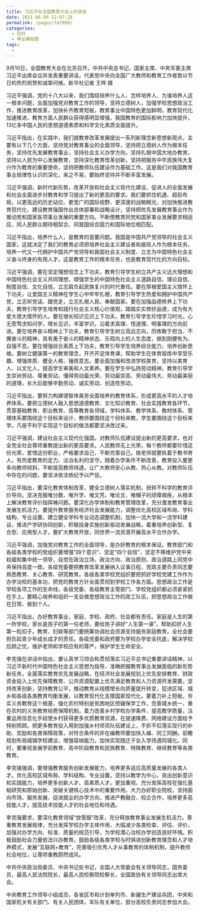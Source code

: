 ```yaml
---
title: 习近平在全国教育大会上的讲话
date: 2021-06-08 12:07:28
permalink: /pages/7a7009/
categories:
  - 社科
  - 申论模拟题
tags:
  - 
---
```

9月10日，全国教育大会在北京召开。中共中央总书记、国家主席、中央军委主席习近平出席会议并发表重要讲话，代表党中央向全国广大教师和教育工作者致以节日的热烈祝贺和诚挚问候。新华社记者 王晔 摄

习近平强调，党的十八大以来，我们围绕培养什么人、怎样培养人、为谁培养人这一根本问题，全面加强党对教育工作的领导，坚持立德树人，加强学校思想政治工作，推进教育改革，加快补齐教育短板，教育事业中国特色更加鲜明，教育现代化加速推进，教育方面人民群众获得感明显增强，我国教育的国际影响力加快提升，13亿多中国人民的思想道德素质和科学文化素质全面提升。

习近平指出，在实践中，我们就教育改革发展提出一系列新理念新思想新观点，主要有以下几个方面，坚持党对教育事业的全面领导，坚持把立德树人作为根本任务，坚持优先发展教育事业，坚持社会主义办学方向，坚持扎根中国大地办教育，坚持以人民为中心发展教育，坚持深化教育改革创新，坚持把服务中华民族伟大复兴作为教育的重要使命，坚持把教师队伍建设作为基础工作。这是我们对我国教育事业规律性认识的深化，来之不易，要始终坚持并不断丰富发展。

习近平强调，新时代新形势，改革开放和社会主义现代化建设、促进人的全面发展和社会全面进步对教育和学习提出了新的更高的要求。我们要抓住机遇、超前布局，以更高远的历史站位、更宽广的国际视野、更深邃的战略眼光，对加快推进教育现代化、建设教育强国作出总体部署和战略设计，坚持把优先发展教育事业作为推动党和国家各项事业发展的重要方向，不断使教育同党和国家事业发展要求相适应、同人民群众期待相契合、同我国综合国力和国际地位相匹配。

习近平指出，培养什么人，是教育的首要问题。我国是中国共产党领导的社会主义国家，这就决定了我们的教育必须把培养社会主义建设者和接班人作为根本任务，培养一代又一代拥护中国共产党领导和我国社会主义制度、立志为中国特色社会主义奋斗终身的有用人才。这是教育工作的根本任务，也是教育现代化的方向目标。

习近平强调，要在坚定理想信念上下功夫，教育引导学生树立共产主义远大理想和中国特色社会主义共同理想，增强学生的中国特色社会主义道路自信、理论自信、制度自信、文化自信，立志肩负起民族复兴的时代重任。要在厚植爱国主义情怀上下功夫，让爱国主义精神在学生心中牢牢扎根，教育引导学生热爱和拥护中国共产党，立志听党话、跟党走，立志扎根人民、奉献国家。要在加强品德修养上下功夫，教育引导学生培育和践行社会主义核心价值观，踏踏实实修好品德，成为有大爱大德大情怀的人。要在增长知识见识上下功夫，教育引导学生珍惜学习时光，心无旁骛求知问学，增长见识，丰富学识，沿着求真理、悟道理、明事理的方向前进。要在培养奋斗精神上下功夫，教育引导学生树立高远志向，历练敢于担当、不懈奋斗的精神，具有勇于奋斗的精神状态、乐观向上的人生态度，做到刚健有为、自强不息。要在增强综合素质上下功夫，教育引导学生培养综合能力，培养创新思维。要树立健康第一的教育理念，开齐开足体育课，帮助学生在体育锻炼中享受乐趣、增强体质、健全人格、锤炼意志。要全面加强和改进学校美育，坚持以美育人、以文化人，提高学生审美和人文素养。要在学生中弘扬劳动精神，教育引导学生崇尚劳动、尊重劳动，懂得劳动最光荣、劳动最崇高、劳动最伟大、劳动最美丽的道理，长大后能够辛勤劳动、诚实劳动、创造性劳动。

习近平指出，要努力构建德智体美劳全面培养的教育体系，形成更高水平的人才培养体系。要把立德树人融入思想道德教育、文化知识教育、社会实践教育各环节，贯穿基础教育、职业教育、高等教育各领域，学科体系、教学体系、教材体系、管理体系要围绕这个目标来设计，教师要围绕这个目标来教，学生要围绕这个目标来学。凡是不利于实现这个目标的做法都要坚决改过来。

习近平强调，建设社会主义现代化强国，对教师队伍建设提出新的更高要求，也对全党全社会尊师重教提出新的更高要求。人民教师无上光荣，每个教师都要珍惜这份光荣，爱惜这份职业，严格要求自己，不断完善自己。做老师就要执着于教书育人，有热爱教育的定力、淡泊名利的坚守。随着办学条件不断改善，教育投入要更多向教师倾斜，不断提高教师待遇，让广大教师安心从教、热心从教。对教师队伍中存在的问题，要坚决依法依纪予以严惩。

习近平指出，要深化教育体制改革，健全立德树人落实机制，扭转不科学的教育评价导向，坚决克服唯分数、唯升学、唯文凭、唯论文、唯帽子的顽瘴痼疾，从根本上解决教育评价指挥棒问题。要深化办学体制和教育管理改革，充分激发教育事业发展生机活力。要提升教育服务经济社会发展能力，调整优化高校区域布局、学科结构、专业设置，建立健全学科专业动态调整机制，加快一流大学和一流学科建设，推进产学研协同创新，积极投身实施创新驱动发展战略，着重培养创新型、复合型、应用型人才。要扩大教育开放，同世界一流资源开展高水平合作办学。

习近平强调，加强党对教育工作的全面领导，是办好教育的根本保证。教育部门和各级各类学校的党组织要增强“四个意识”、坚定“四个自信”，坚定不移维护党中央权威和集中统一领导，自觉在政治立场、政治方向、政治原则、政治道路上同党中央保持高度一致。各级党委要把教育改革发展纳入议事日程，党政主要负责同志要熟悉教育、关心教育、研究教育。各级各类学校党组织要把抓好学校党建工作作为办学治校的基本功，把党的教育方针全面贯彻到学校工作各方面。思想政治工作是学校各项工作的生命线，各级党委、各级教育主管部门、学校党组织都必须紧紧抓在手上。要精心培养和组织一支会做思想政治工作的政工队伍，把思想政治工作做在日常、做到个人。

习近平指出，办好教育事业，家庭、学校、政府、社会都有责任。家庭是人生的第一所学校，家长是孩子的第一任老师，要给孩子讲好“人生第一课”，帮助扣好人生第一粒扣子。教育、妇联等部门要统筹协调社会资源支持服务家庭教育。全社会要担负起青少年成长成才的责任。各级党委和政府要为学校办学安全托底，解决学校后顾之忧，维护老师和学校应有的尊严，保护学生生命安全。

李克强在讲话中指出，要认真学习领会和贯彻落实习近平总书记重要讲话精神，以习近平新时代中国特色社会主义思想为指导，准确把握教育事业发展面临的新形势新任务，全面落实教育优先发展战略，在经济社会发展规划上优先安排教育、财政资金投入上优先保障教育、公共资源配置上优先满足教育和人力资源开发需要。坚持改革创新，坚持教育公平，推动教育从规模增长向质量提升转变，促进区域、城乡和各级各类教育均衡发展，以教育现代化支撑国家现代化。要着力补上短板，夯实义务教育这个根基，强化农村特别是贫困地区控辍保学工作，完善城乡统一、重在农村的义务教育经费保障机制，着力改善乡村学校办学条件、提高教学质量，注重运用信息化手段使乡村获得更多优质教育资源，在提速降费、网络建设方面给予特别照顾。把更多教育投入用到加强乡村师资队伍建设上，不折不扣落实现行的补助、奖励和各类保障政策，对符合条件的非在编教师要加快入编、同工同酬。前瞻规划布局城镇学校建设，增强容纳能力，加快实现随迁子女入学待遇同城化。同时，要重视发展学前教育、高中阶段教育和民族教育、特殊教育、继续教育等各类教育。

李克强强调，要增强教育服务创新发展能力，培养更多适应高质量发展的各类人才。优化高校区域布局、学科结构、专业设置，坚持以教学为中心，突出创新意识和实践能力，培养更多创新人才、高素质人才。更加重视、充分发挥高校在强化基础研究和原始创新、突破关键核心技术中的重要作用。大力办好职业院校，坚持面向市场、服务发展、促进就业的办学方向，推进产教融合、校企合作，培养更多高技能人才。提高技术技能人才的社会地位和待遇。

李克强要求，要深化教育领域“放管服”改革，充分释放教育事业发展生机活力。尊重教育发展规律，充分发挥学校办学主体作用，大幅减少各类检查、评估、评价，加强对办学方向、标准、质量的规范引导，为学校潜心治校办学创造良好环境。积极鼓励社会力量依法兴办教育。鼓励各级各类学校与时俱进创新教育理念和人才培养模式，发展“互联网+教育”，完善吸引优秀人才从事教育的体制机制，提升教师社会地位，让尊师重教蔚然成风。

中共中央政治局委员、中央书记处书记，全国人大常委会有关领导同志，国务委员，最高人民法院院长，最高人民检察院检察长，全国政协有关领导同志出席大会。

中央教育工作领导小组成员，各省区市和计划单列市、新疆生产建设兵团，中央和国家机关有关部门、有关人民团体，军队有关单位，部分高校负责同志参加大会。
